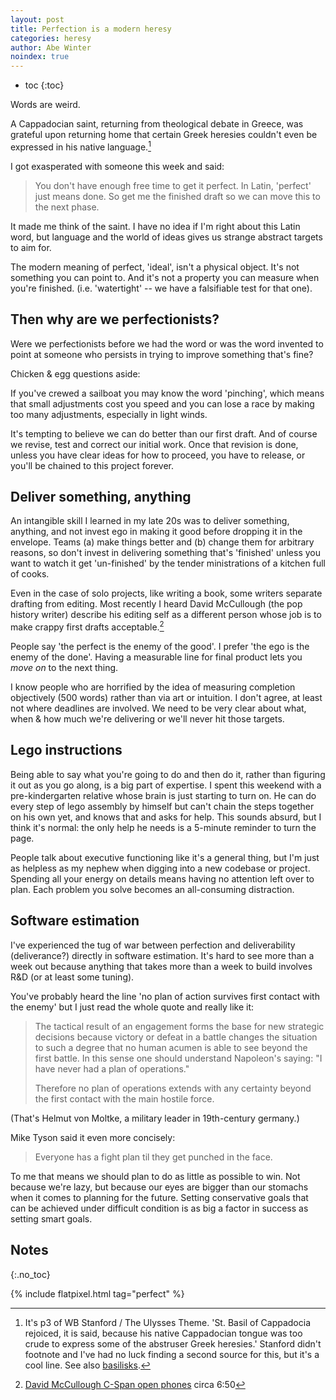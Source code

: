 ```yaml
---
layout: post
title: Perfection is a modern heresy
categories: heresy
author: Abe Winter
noindex: true
---
```


* toc
{:toc}

<style>blockquote {font-style:normal; letter-spacing:normal;}</style>

Words are weird.

A Cappadocian saint, returning from theological debate in Greece, was grateful upon returning home that certain Greek heresies couldn't even be expressed in his native language.[^heresies]

I got exasperated with someone this week and said:

> You don't have enough free time to get it perfect. In Latin, 'perfect' just means done. So get me the finished draft so we can move this to the next phase.

It made me think of the saint. I have no idea if I'm right about this Latin word, but language and the world of ideas gives us strange abstract targets to aim for.

The modern meaning of perfect, 'ideal', isn't a physical object. It's not something you can point to. And it's not a property you can measure when you're finished. (i.e. 'watertight' -- we have a falsifiable test for that one).

## Then why are we perfectionists?

Were we perfectionists before we had the word or was the word invented to point at someone who persists in trying to improve something that's fine?

Chicken & egg questions aside:

If you've crewed a sailboat you may know the word 'pinching', which means that small adjustments cost you speed and you can lose a race by making too many adjustments, especially in light winds.

It's tempting to believe we can do better than our first draft. And of course we revise, test and correct our initial work. Once that revision is done, unless you have clear ideas for how to proceed, you have to release, or you'll be chained to this project forever.

## Deliver something, anything

An intangible skill I learned in my late 20s was to deliver something, anything, and not invest ego in making it good before dropping it in the envelope. Teams (a) make things better and (b) change them for arbitrary reasons, so don't invest in delivering something that's 'finished' unless you want to watch it get 'un-finished' by the tender ministrations of a kitchen full of cooks.

Even in the case of solo projects, like writing a book, some writers separate drafting from editing. Most recently I heard David McCullough (the pop history writer) describe his editing self as a different person whose job is to make crappy first drafts acceptable.[^mccullough]

People say 'the perfect is the enemy of the good'. I prefer 'the ego is the enemy of the done'. Having a measurable line for final product lets you *move on* to the next thing.

I know people who are horrified by the idea of measuring completion objectively (500 words) rather than via art or intuition. I don't agree, at least not where deadlines are involved. We need to be very clear about what, when & how much we're delivering or we'll never hit those targets.

## Lego instructions

Being able to say what you're going to do and then do it, rather than figuring it out as you go along, is a big part of expertise. I spent this weekend with a pre-kindergarten relative whose brain is just starting to turn on. He can do every step of lego assembly by himself but can't chain the steps together on his own yet, and knows that and asks for help. This sounds absurd, but I think it's normal: the only help he needs is a 5-minute reminder to turn the page.

People talk about executive functioning like it's a general thing, but I'm just as helpless as my nephew when digging into a new codebase or project. Spending all your energy on details means having no attention left over to plan. Each problem you solve becomes an all-consuming distraction.

## Software estimation

I've experienced the tug of war between perfection and deliverability (deliverance?) directly in software estimation. It's hard to see more than a week out because anything that takes more than a week to build involves R&D (or at least some tuning).

You've probably heard the line 'no plan of action survives first contact with the enemy' but I just read the whole quote and really like it:

> The tactical result of an engagement forms the base for new strategic decisions because victory or defeat in a battle changes the situation to such a degree that no human acumen is able to see beyond the first battle. In this sense one should understand Napoleon's saying: "I have never had a plan of operations."
> 
> Therefore no plan of operations extends with any certainty beyond the first contact with the main hostile force.

(That's Helmut von Moltke, a military leader in 19th-century germany.)

Mike Tyson said it even more concisely:

> Everyone has a fight plan til they get punched in the face.

To me that means we should plan to do as little as possible to win. Not because we're lazy, but because our eyes are bigger than our stomachs when it comes to planning for the future. Setting conservative goals that can be achieved under difficult condition is as big a factor in success as setting smart goals.

## Notes
{:.no_toc}

[^heresies]: It's p3 of WB Stanford / The Ulysses Theme. 'St. Basil of Cappadocia rejoiced, it is said, because his native Cappadocian tongue was too crude to express some of the abstruser Greek heresies.' Stanford didn't footnote and I've had no luck finding a second source for this, but it's a cool line. See also [basilisks](https://www.nature.com/articles/44964).

[^mccullough]: [David McCullough C-Span open phones](https://www.c-span.org/video/?432540-14/open-phones-david-mccullough) circa 6:50

{% include flatpixel.html tag="perfect" %}
